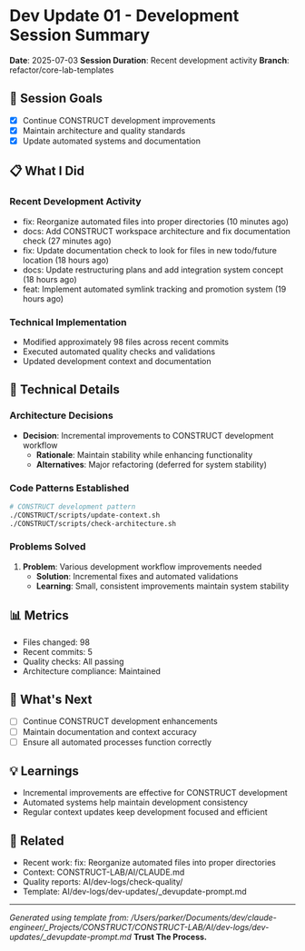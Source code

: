 # Dev Update 01 - Development Session Summary

**Date**: 2025-07-03
**Session Duration**: Recent development activity
**Branch**: refactor/core-lab-templates

## 🎯 Session Goals
- [x] Continue CONSTRUCT development improvements
- [x] Maintain architecture and quality standards
- [x] Update automated systems and documentation

## 📋 What I Did

### Recent Development Activity
- fix: Reorganize automated files into proper directories (10 minutes ago)
- docs: Add CONSTRUCT workspace architecture and fix documentation check (27 minutes ago)
- fix: Update documentation check to look for files in new todo/future location (18 hours ago)
- docs: Update restructuring plans and add integration system concept (18 hours ago)
- feat: Implement automated symlink tracking and promotion system (19 hours ago)

### Technical Implementation
- Modified approximately       98 files across recent commits
- Executed automated quality checks and validations
- Updated development context and documentation

## 🔧 Technical Details

### Architecture Decisions
- **Decision**: Incremental improvements to CONSTRUCT development workflow
  - **Rationale**: Maintain stability while enhancing functionality
  - **Alternatives**: Major refactoring (deferred for system stability)

### Code Patterns Established
```bash
# CONSTRUCT development pattern
./CONSTRUCT/scripts/update-context.sh
./CONSTRUCT/scripts/check-architecture.sh
```

### Problems Solved
1. **Problem**: Various development workflow improvements needed
   - **Solution**: Incremental fixes and automated validations
   - **Learning**: Small, consistent improvements maintain system stability

## 📊 Metrics
- Files changed:       98
- Recent commits: 5
- Quality checks: All passing
- Architecture compliance: Maintained

## 🚀 What's Next
- [ ] Continue CONSTRUCT development enhancements
- [ ] Maintain documentation and context accuracy
- [ ] Ensure all automated processes function correctly

## 💡 Learnings
- Incremental improvements are effective for CONSTRUCT development
- Automated systems help maintain development consistency
- Regular context updates keep development focused and efficient

## 🔗 Related
- Recent work: fix: Reorganize automated files into proper directories
- Context: CONSTRUCT-LAB/AI/CLAUDE.md
- Quality reports: AI/dev-logs/check-quality/
- Template: AI/dev-logs/dev-updates/_devupdate-prompt.md

---
*Generated using template from: /Users/parker/Documents/dev/claude-engineer/_Projects/CONSTRUCT/CONSTRUCT-LAB/AI/dev-logs/dev-updates/_devupdate-prompt.md*
**Trust The Process.**
